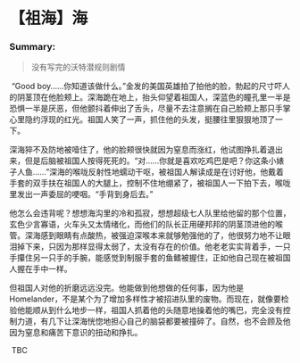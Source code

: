 # 【祖海】海

### Summary:

> 没有写完的沃特潜规则剧情

​	“Good boy……你知道该做什么。”金发的美国英雄拍了拍他的脸，勃起的尺寸吓人的阴茎顶在他脸颊上。深海跪在地上，抬头仰望着祖国人，深蓝色的瞳孔里一半是恐惧一半是厌恶，但他颤抖着伸出了舌头，尽量不去注意搁在自己脸颊上那只手掌心里隐约浮现的红光。祖国人笑了一声，抓住他的头发，挺腰往里狠狠地顶了一下。

​	深海猝不及防地被噎住了，他的脸颊很快就因为窒息而涨红，他试图挣扎着退出来，但是后脑被祖国人按得死死的。“对……你就是喜欢吃鸡巴是吧？你这条小婊子人鱼……”深海的喉咙反射性地蠕动干呕，被祖国人解读成是在讨好他，他戴着手套的双手扶在祖国人的大腿上，控制不住地绷紧了，被祖国人一下拍下去，喉咙里发出一声委屈的哽咽。“手背到身后去。”

​	他怎么会违背呢？想想海沟里的冷和孤寂，想想超级七人队里给他留的那个位置，玄色少言寡语，火车头又太情绪化，而他们的队长正用硬邦邦的阴茎顶进他的喉管。深海感到眼睛有点酸热，被强迫深喉本来就够勉强他的了，他很努力地不让眼泪掉下来，只因为那样显得太弱了，太没有存在的价值。他老老实实背着手，一只手攥住另一只手的手腕，能感觉到制服手套的鱼鳍被握住，正如他自己现在被祖国人握在手中一样。

​	但祖国人对他的折磨远远没完。他能做到他想做的任何事，因为他是Homelander，不是某个为了增加多样性才被招进队里的废物。而现在，就像要检验他能顺从到什么地步一样，祖国人抓着他的头随意地操着他的嘴巴，完全没有控制力道，有几下让深海恍惚地担心自己的脑袋都要被撞碎了。自然，也不会顾及他因为窒息和痛苦下意识的扭动和挣扎。



​	TBC